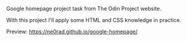 Google homepage project task from The Odin Project website.

With this project I'll apply some HTML and CSS knowledge in practice.

Preview: https://ne0rad.github.io/google-homepage/
